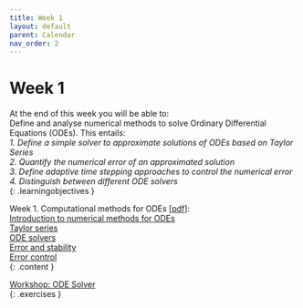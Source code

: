 ```yaml
---
title: Week 1
layout: default
parent: Calendar
nav_order: 2
---
```


# Week 1

At the end of this week you will be able to: <br>
Define and analyse numerical methods to solve Ordinary Differential Equations (ODEs). This entails:<br>
<i>1. Define a simple solver to approximate solutions of ODEs based on Taylor Series</i> <br>
<i>2. Quantify the numerical error of an approximated solution</i><br>
<i>3. Define adaptive time stepping approaches to control the numerical error</i><br>
<i>4. Distinguish between different ODE solvers</i><br>
{: .learningobjectives }

Week 1. Computational methods for ODEs [[pdf]](https://surfdrive.surf.nl/files/index.php/s/Jm8e95QGRS97bDq/download?path=%2FWeek1&files=1_1_Computational_methods_for_ODEs.pdf):<br>
[Introduction to numerical methods for ODEs](https://teachbooks.tudelft.nl/computational-modelling/dynamics/ODEs/Introduction.html)<br>
[Taylor series](https://teachbooks.tudelft.nl/computational-modelling/dynamics/ODEs/Taylor-series.html)<br>
[ODE solvers](https://teachbooks.tudelft.nl/computational-modelling/dynamics/ODEs/Solvers.html)<br>
[Error and stability](https://teachbooks.tudelft.nl/computational-modelling/dynamics/ODEs/Error_stability.html )<br>
[Error control](https://teachbooks.tudelft.nl/computational-modelling/dynamics/ODEs/Error_control.html)<br>
{: .content }

[Workshop: ODE Solver](https://teachbooks.tudelft.nl/computational-modelling/dynamics/Exercises/ode_solvers_workshops/Workshop_ODE_Solvers.html)<br>
{: .exercises }
